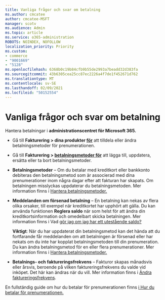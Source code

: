```yaml
---
title: Vanliga frågor och svar om betalning
ms.author: cmcatee
author: cmcatee-MSFT
manager: scotv
ms.audience: Admin
ms.topic: article
ms.service: o365-administration
ROBOTS: NOINDEX, NOFOLLOW
localization_priority: Priority
ms.custom:
- commerce
- "9001669"
- "5128"
ms.openlocfilehash: 6368b0c19b84cfb9b55de2993a7beadd32d383fa
ms.sourcegitcommit: 43b6305cea25cc87ec2226a4f7de1f452671d762
ms.translationtype: MT
ms.contentlocale: sv-SE
ms.lasthandoff: 02/09/2021
ms.locfileid: "50152554"
---
```

# <a name="payment-faq"></a>Vanliga frågor och svar om betalning

Hantera betalningar i **administrationscentret för Microsoft 365.**

- Gå till **Fakturering > dina produkter [för](https://go.microsoft.com/fwlink/p/?linkid=842054)** att tilldela eller ändra betalningsmetoder för prenumerationen.
- Gå till **Fakturering > [betalningsmetoder för](https://go.microsoft.com/fwlink/p/?linkid=2018806)** att lägga till, uppdatera, ersätta eller ta bort betalningsmetoder.

- **Betalningsmetoder** – Om du betalar med kreditkort eller bankkonto debiteras den betalningsmetod som är associerad med dina prenumerationer inom några dagar efter att fakturan har skapats. Om betalningen misslyckas uppdaterar du betalningsmetoden. Mer information finns i [Hantera betalningsmetoder.](https://docs.microsoft.com/microsoft-365/commerce/billing-and-payments/manage-payment-methods)

- **Meddelanden om försenad betalning** – En betalning kan nekas av flera olika orsaker, till exempel när kreditkortet har upphört att gälla. Du kan använda funktionen **Reglera saldo** när som helst för att ändra din kreditkortsinformation och omedelbart skicka betalningen. Mer information finns i Vad [gör jag om jag har ett utestående saldo?](https://docs.microsoft.com/microsoft-365/commerce/billing-and-payments/pay-for-your-subscription#what-if-i-have-an-outstanding-balance)

    **Viktigt**: När du har uppdaterat din betalningsmetod kan det hända att du fortfarande får meddelanden om att betalningen är försenad eller har nekats om du inte har kopplat betalningsmetoden till din prenumeration. Du kan ändra betalningsmetod för en eller flera prenumerationer. Mer information finns i [Hantera betalningsmetoder.](https://docs.microsoft.com/microsoft-365/commerce/billing-and-payments/manage-payment-methods)

- **Betalnings- och faktureringsfrekvens** – Fakturor skapas månadsvis eller årsvis, beroende på vilken faktureringsfrekvens du valde vid inköpet. Det här kan ändras när du vill. Mer information finns i [Ändra faktureringsfrekvens](https://docs.microsoft.com/microsoft-365/commerce/billing-and-payments/change-payment-frequency).

En fullständig guide om hur du betalar för prenumerationen finns [i Hur du betalar för prenumerationen.](https://docs.microsoft.com/microsoft-365/commerce/billing-and-payments/pay-for-your-subscription)
